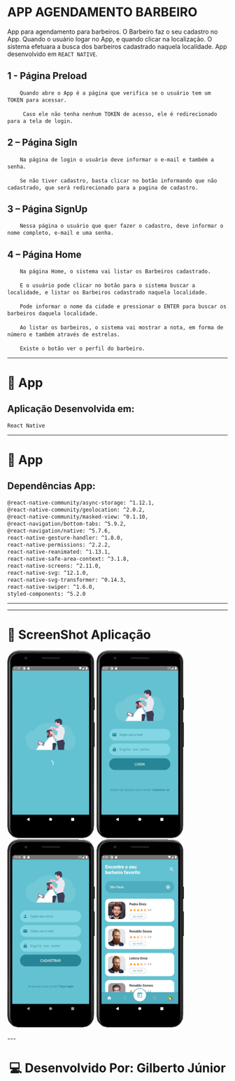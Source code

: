 # APP AGENDAMENTO BARBEIRO

App para agendamento para barbeiros. O Barbeiro faz o seu cadastro no App. Quando o usuário logar no App, e quando clicar na localização. O sistema efetuara a busca dos barbeiros cadastrado naquela localidade. App desenvolvido em `REACT NATIVE`.

## 1 - Página Preload

        Quando abre o App é a página que verifica se o usuário tem um TOKEN para acessar.
        
         Caso ele não tenha nenhum TOKEN de acesso, ele é redirecionado para a tela de login. 

## 2 – Página SigIn
	
        Na página de login o usuário deve informar o e-mail e também a senha.
        
        Se não tiver cadastro, basta clicar no botão informando que não cadastrado, que será redirecionado para a pagina de cadastro.

## 3 – Página SignUp
	
        Nessa página o usuário que quer fazer o cadastro, deve informar o nome completo, e-mail e uma senha.

## 4 – Página Home
	
        Na página Home, o sistema vai listar os Barbeiros cadastrado.
        
        E o usuário pode clicar no botão para o sistema buscar a localidade, e listar os Barbeiros cadastrado naquela localidade. 
        
        Pode informar o nome da cidade e pressionar o ENTER para buscar os barbeiros daquela localidade.

        Ao listar os barbeiros, o sistema vai mostrar a nota, em forma de número e também através de estrelas. 
        
        Existe o botão ver o perfil do barbeiro. 

---
# 📱 App
## Aplicação Desenvolvida em:
    React Native
---
# 📱 App
## Dependências App: 

    @react-native-community/async-storage: ^1.12.1,
    @react-native-community/geolocation: ^2.0.2,
    @react-native-community/masked-view: ^0.1.10,
    @react-navigation/bottom-tabs: ^5.9.2,
    @react-navigation/native: ^5.7.6,
    react-native-gesture-handler: ^1.8.0,
    react-native-permissions: ^2.2.2,
    react-native-reanimated: ^1.13.1,
    react-native-safe-area-context: ^3.1.8,
    react-native-screens: ^2.11.0,
    react-native-svg: ^12.1.0,
    react-native-svg-transformer: ^0.14.3,
    react-native-swiper: ^1.6.0,
    styled-components: ^5.2.0       
---


---

# 📱 ScreenShot Aplicação
<p align="left">
<img src="./src/assets/1.png" width="200">
<img src="./src/assets/2.png" width="200">
<img src="./src/assets/3.png" width="200">
<img src="./src/assets/4.png" width="200">
</p>
---
<h1 align="center">💻 Desenvolvido Por: Gilberto Júnior</h1>
